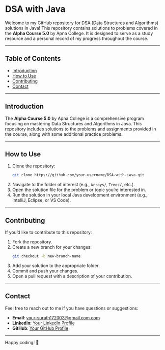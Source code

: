 # DSA with Java

Welcome to my GitHub repository for DSA (Data Structures and Algorithms) solutions in Java! This repository contains solutions to problems covered in the **Alpha Course 5.0** by Apna College. It is designed to serve as a study resource and a personal record of my progress throughout the course.

---

## Table of Contents

- [Introduction](#introduction)
- [How to Use](#how-to-use)
- [Contributing](#contributing)
- [Contact](#contact)

---

## Introduction

The **Alpha Course 5.0** by Apna College is a comprehensive program focusing on mastering Data Structures and Algorithms in Java. This repository includes solutions to the problems and assignments provided in the course, along with some additional practice problems.

---

## How to Use

1. Clone the repository:
   ```bash
   git clone https://github.com/your-username/DSA-with-java.git
   ```
2. Navigate to the folder of interest (e.g., `Arrays/`, `Trees/`, etc.).
3. Open the solution file for the problem or topic you’re interested in.
4. Run the solution in your local Java development environment (e.g., IntelliJ, Eclipse, or VS Code).

---

## Contributing

If you’d like to contribute to this repository:

1. Fork the repository.
2. Create a new branch for your changes:
   ```bash
   git checkout -b new-branch-name
   ```
3. Add your solution to the appropriate folder.
4. Commit and push your changes.
5. Open a pull request with a description of your contribution.

---

## Contact

Feel free to reach out to me if you have questions or suggestions:

- **Email**: your-surath172003@gmail.com.com
- **LinkedIn**: [Your LinkedIn Profile](https://www.linkedin.com/in/surath-chowdhury/)
- **GitHub**: [Your GitHub Profile](https://github.com/Surath83)

---

Happy coding! :rocket:

